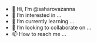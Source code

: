 - 👋 Hi, I’m @saharovazanna
- 👀 I’m interested in ...
- 🌱 I’m currently learning ...
- 💞️ I’m looking to collaborate on ...
- 📫 How to reach me ...

<!---
saharovazanna/saharovazanna is a ✨ special ✨ repository because its `README.md` (this file) appears on your GitHub profile.
You can click the Preview link to take a look at your changes.
--->
